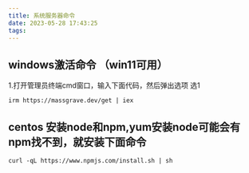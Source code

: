```yaml
---
title: 系统服务器命令
date: 2023-05-28 17:43:25
tags:
---
```

## windows激活命令 （win11可用）
1.打开管理员终端cmd窗口，输入下面代码，然后弹出选项 选1
```
irm https://massgrave.dev/get | iex
```

## centos 安装node和npm,yum安装node可能会有npm找不到，就安装下面命令
```
curl -qL https://www.npmjs.com/install.sh | sh

```